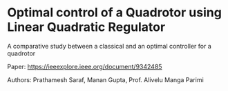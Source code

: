 # Optimal control of a Quadrotor using Linear Quadratic Regulator

A comparative study between a classical and an optimal controller for a quadrotor

Paper: https://ieeexplore.ieee.org/document/9342485

Authors: Prathamesh Saraf, Manan Gupta, Prof. Alivelu Manga Parimi
